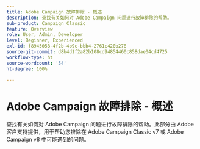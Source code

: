 ```yaml
---
title: Adobe Campaign 故障排除 - 概述
description: 查找有关如何对 Adobe Campaign 问题进行故障排除的帮助。
sub-product: Campaign Classic
feature: Overview
role: User, Admin, Developer
level: Beginner, Experienced
exl-id: f8945058-4f2b-4b9c-bbb4-2761c420b278
source-git-commit: d8b4d1f2a82b108cd94854460c858dae04cd4725
workflow-type: ht
source-wordcount: '54'
ht-degree: 100%

---
```


# Adobe Campaign 故障排除 - 概述

查找有关如何对 Adobe Campaign 问题进行故障排除的帮助。此部分由 Adobe 客户支持提供，用于帮助您排除在 Adobe Campaign Classic v7 或 Adobe Campaign v8 中可能遇到的问题。
